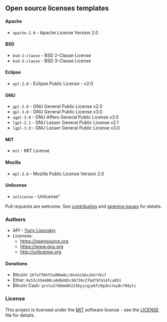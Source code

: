 ## Open source licenses templates

#### Apache
* `apache-2.0` - Apache License Version 2.0

#### BSD
* `bsd-2-clause` - BSD 2-Clause License
* `bsd-3-clause` - BSD 3-Clause License

#### Eclipse
* `epl-2.0` - Eclipse Public License - v2.0

#### GNU
* `gpl-2.0` - GNU General Public License v2.0
* `gpl-3.0` - GNU General Public License v3.0
* `agpl-3.0` - GNU Affero General Public License v3.0
* `lgpl-2.1` - GNU Lesser General Public License v2.1
* `lgpl-3.0` - GNU Lesser General Public License v3.0

#### MIT
* `mit` - MIT License

#### Mozilla
* `mpl-2.0` - Mozilla Public License Version 2.0

#### Unlicense
* `unlicense` - Unlicense"

Pull requests are welcome. See [contributing](../.github/CONTRIBUTING.md)
and [opening issues](../.github/ISSUE_TEMPLATE.md) for details.

### Authors
* API - [Yuriy Lisovskiy](https://github.com/YuriyLisovskiy)
* Licenses:
    * https://opensource.org
    * https://www.gnu.org
    * http://unlicense.org
#### Donations
* Bitcoin: `1KfafTH4fSodRHw6Lc9nnGs58sibXrYEv7`
* Ether: `0x53c554400ca9d6dd5c56739c27bd79fd14fca851`
* Bitcoin Cash: `qrxtu27d9me0h3336yjcqjw6fz9g3esley8cf09ylc`
### License
This project is licensed under the [MIT](https://opensource.org/licenses/MIT) software license - see the
[LICENSE](LICENSE) file for details.
